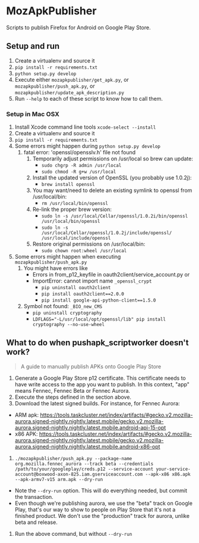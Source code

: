 # MozApkPublisher

Scripts to publish Firefox for Android on Google Play Store.

## Setup and run

1. Create a virtualenv and source it
1. `pip install -r requirements.txt`
1. `python setup.py develop`
1. Execute either `mozapkpublisher/get_apk.py`, or `mozapkpublisher/push_apk.py`, or `mozapkpublisher/update_apk_description.py`
1. Run `--help` to each of these script to know how to call them.

### Setup in Mac OSX


1. Install Xcode command line tools
   `xcode-select --install`
1. Create a virtualenv and source it
1. `pip install -r requirements.txt`
1. Some errors might happen during `python setup.py develop`
    1. fatal error: 'openssl/opensslv.h' file not found
        1. Temporarily adjust permissions on /usr/local so brew can update:  
            * `sudo chgrp -R admin /usr/local`  
            * `sudo chmod -R g+w /usr/local`
        2. Install the updated version of OpenSSL (you probably use 1.0.2j):  
            * `brew install openssl`  
        3. You may want/need to delete an existing symlink to openssl from /usr/local/bin:  
            * `rm /usr/local/bin/openssl`  
        4. Re-link the proper brew version:  
            * `sudo ln -s /usr/local/Cellar/openssl/1.0.2i/bin/openssl /usr/local/bin/openssl`  
            * `sudo ln -s /usr/local/Cellar/openssl/1.0.2j/include/openssl/ /usr/local/include/openssl`  
        5. Restore original permissions on /usr/local/bin:  
            * `sudo chown root:wheel /usr/local`  
1. Some errors might happen when executing `mozapkpublisher/push_apk.py`  
    1. You might have errors like  
        * Errors in from_p12_keyfile in oauth2client/service_account.py or
        * ImportError: cannot import name `_openssl_crypt`
            * `pip uninstall oauth2client`  
            * `pip install oauth2client==2.0.0`  
            * `pip install google-api-python-client==1.5.0`  
    1. Symbol not found: `_BIO_new_CMS`
        * `pip uninstall cryptography`  
        * `LDFLAGS="-L/usr/local/opt/openssl/lib" pip install cryptography --no-use-wheel`

## What to do when pushapk_scriptworker doesn't work?

> A guide to manually publish APKs onto Google Play Store

1. Generate a Google Play Store p12 certificate. This certificate needs to have write access to the app you want to publish. In this context, "app" means Fennec, Fennec Beta or Fennec Aurora.
1. Execute the steps defined in the section above.
1. Download the latest signed builds. For instance, for Fennec Aurora:
  * ARM apk:  https://tools.taskcluster.net/index/artifacts/#gecko.v2.mozilla-aurora.signed-nightly.nightly.latest.mobile/gecko.v2.mozilla-aurora.signed-nightly.nightly.latest.mobile.android-api-15-opt
  * x86 APK:  https://tools.taskcluster.net/index/artifacts/#gecko.v2.mozilla-aurora.signed-nightly.nightly.latest.mobile/gecko.v2.mozilla-aurora.signed-nightly.nightly.latest.mobile.android-x86-opt
1. `./mozapkpublisher/push_apk.py --package-name org.mozilla.fennec_aurora --track beta --credentials /path/to/your/googleplay/creds.p12 --service-account your-service-account@boxwood-axon-825.iam.gserviceaccount.com --apk-x86 x86.apk  --apk-armv7-v15 arm.apk --dry-run`
  * Note the `--dry-run` option. This will do everything needed, but commit the transaction.
  * Even though we're publishing aurora, we use the "beta" track on Google Play, that's our way to show to people on Play Store that it's not a finished product. We don't use the "production" track for aurora, unlike beta and release.
1. Run the above command, but without `--dry-run`
